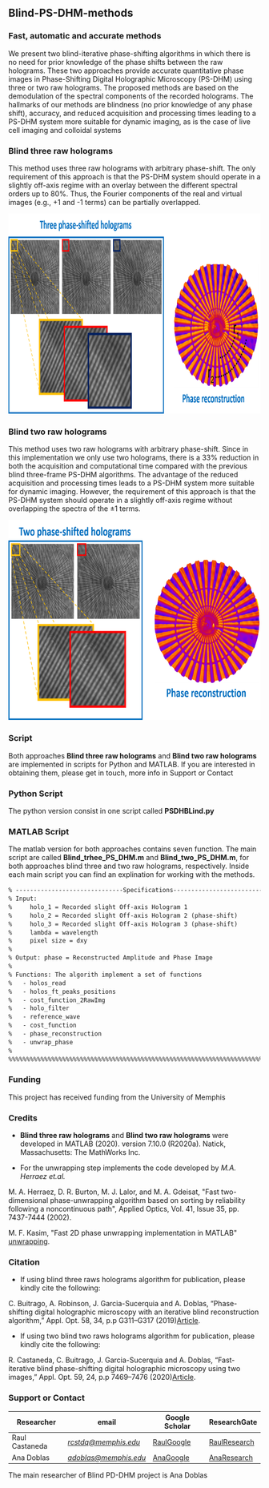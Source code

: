 ## Blind-PS-DHM-methods
### Fast, automatic and accurate methods 

We present two blind-iterative phase-shifting algorithms in which there is no need for prior knowledge of the phase shifts between the raw holograms. These two approaches provide accurate quantitative phase images in Phase-Shifting Digital Holographic Microscopy (PS-DHM) using three or two raw holograms. The proposed methods are based on the demodulation of the spectral components of the recorded holograms. The hallmarks of our methods are blindness (no prior knowledge of any phase shift), accuracy, and reduced acquisition and processing times leading to a PS-DHM system more suitable for dynamic imaging, as is the case of live cell imaging and colloidal systems


### Blind three raw holograms

This method uses three raw holograms with arbitrary phase-shift. The only requirement of this approach is that the PS-DHM system should operate in a slightly off-axis regime with an overlay between the different spectral orders up to 80%. Thus, the Fourier components of the real and virtual images (e.g., +1 and -1 terms) can be partially overlapped. 

<p align="center">
 <img src="images/trheeRawHolograms.png" alt="hi" class="inline" width="848" height="400"/> 
</p>

### Blind two raw holograms

This method uses two raw holograms with arbitrary phase-shift. Since in this implementation we only use two holograms, there is a 33% reduction in both the acquisition and computational time compared with the previous blind three-frame PS-DHM algorithms. The advantage of the reduced acquisition and processing times leads to a PS-DHM system more suitable for dynamic imaging. However, the requirement of this approach is that the PS-DHM system should operate in a slightly off-axis regime without overlapping the spectra of the ±1 terms.

<p align="center">
 <img src="images/twoRawHolograms.png" alt="hi" class="inline" width="684" height="400"/>
</p>

### Script 
Both approaches **Blind three raw holograms** and **Blind two raw holograms** are implemented in scripts for Python and MATLAB. If you are interested in obtaining them, please get in touch, more info in Support or Contact

### Python Script 
The python version consist in one script called **PSDHBLind.py** 

### MATLAB Script 
The matlab version for both approaches contains seven function. The main script are called **Blind_trhee_PS_DHM.m** and **Blind_two_PS_DHM.m**, for both approaches blind three and two raw holograms, respectively. Inside each main script you can find an explination for working with the methods.   
```markdown
% ------------------------------Specifications---------------------------------% 
% Input:                                                                       %
%     holo_1 = Recorded slight Off-axis Hologram 1                             %
%     holo_2 = Recorded slight Off-axis Hologram 2 (phase-shift)               %
%     holo_3 = Recorded slight Off-axis Hologram 3 (phase-shift)               %
%     lambda = wavelength                                                      % 
%     pixel size = dxy                                                         %
%                                                                              %
% Output: phase = Reconstructed Amplitude and Phase Image                      %
%                                                                              %
% Functions: The algorith implement a set of functions                         %
%   - holos_read                                                               %
%   - holos_ft_peaks_positions                                                 %
%   - cost_function_2RawImg                                                    %
%   - holo_filter                                                              %
%   - reference_wave                                                           % 
%   - cost_function                                                            %
%   - phase_reconstruction                                                     %
%   - unwrap_phase                                                             %
%                                                                              %
%%%%%%%%%%%%%%%%%%%%%%%%%%%%%%%%%%%%%%%%%%%%%%%%%%%%%%%%%%%%%%%%%%%%%%%%%%%%%%%%
```

### Funding
This project has received funding from the University of Memphis

### Credits
* **Blind three raw holograms** and **Blind two raw holograms** were developed in MATLAB (2020). version 7.10.0 (R2020a). Natick, Massachusetts: The MathWorks Inc.

* For the unwrapping step implements the code developed by *M.A. Herraez et.al.* 

M. A. Herraez, D. R. Burton, M. J. Lalor, and M. A. Gdeisat, "Fast two-dimensional phase-unwrapping algorithm based on sorting by reliability following a noncontinuous path", Applied Optics, Vol. 41, Issue 35, pp. 7437-7444 (2002).  

M. F. Kasim, "Fast 2D phase unwrapping implementation in MATLAB" [unwrapping](https://github.com/mfkasim91/unwrap_phase/). 

### Citation
* If using blind three raws holograms algorithm for publication, please kindly cite the following:

 C. Buitrago, A. Robinson, J. Garcia-Sucerquia and A. Doblas, “Phase-shifting digital holographic microscopy with an iterative blind reconstruction algorithm,” Appl. Opt. 58, 34, p.p G311–G317 (2019)[Article](https://www.osapublishing.org/ao/abstract.cfm?uri=ao-58-34-G311).

* If using two blind two raws holograms algorithm for publication, please kindly cite the following:

R. Castaneda, C. Buitrago, J. Garcia-Sucerquia and A. Doblas, “Fast-iterative blind phase-shifting digital holographic microscopy using two images,” Appl. Opt. 59, 24, p.p 7469–7476 (2020)[Article](https://www.osapublishing.org/ao/abstract.cfm?uri=ao-59-24-7469).  


### Support or Contact

| Researcher  | email | Google Scholar | ResearchGate |
| ------------- | ------------- |-------------| -------------|
| Raul Castaneda | *rcstdq@memphis.edu* | [RaulGoogle](https://scholar.google.com/citations?user=RBtkL1oAAAAJ&hl=en) | [RaulResearch](https://www.researchgate.net/profile/Raul_Castaneda_Quintero)
| Ana Doblas| *adoblas@memphis.edu* | [AnaGoogle](https://scholar.google.es/citations?user=PvvDEMYAAAAJ&hl=en) | [AnaResearch](https://www.researchgate.net/profile/Ana_Doblas2) |

The main researcher of Blind PD-DHM project is Ana Doblas 
